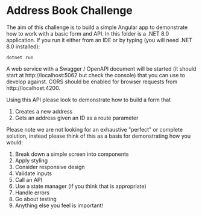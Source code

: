 # Address Book Challenge

The aim of this challenge is to build a simple Angular app to demonstrate how to work with a basic form and API. In this folder
is a .NET 8.0 application. If you run it either from an IDE or by typing (you will need .NET 8.0 installed):

    dotnet run

A web service with a Swagger / OpenAPI document will be started (it should start at http://localhost:5062 but check the
console) that you can use to develop against. CORS should be enabled for browser requests from http://localhost:4200.

Using this API please look to demonstrate how to build a form that

1. Creates a new address
2. Gets an address given an ID as a route parameter

Please note we are not looking for an exhaustive "perfect" or complete solution, instead please think of this as a basis
for demonstrating how you would:

1. Break down a simple screen into components
2. Apply styling
3. Consider responsive design
3. Validate inputs
4. Call an API
5. Use a state manager (if you think that is appropriate)
6. Handle errors
7. Go about testing
8. Anything else you feel is important!